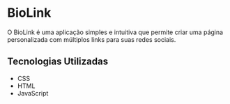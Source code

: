 <h1>BioLink</h1>
O BioLink é uma aplicação simples e intuitiva que permite criar uma página personalizada com múltiplos links para suas redes sociais.
<h2>
  Tecnologias Utilizadas
</h2>
<ul>
  <li>
    CSS
  </li>
    <li>
    HTML
  </li>
    <li>
    JavaScript
  </li>
</ul>
